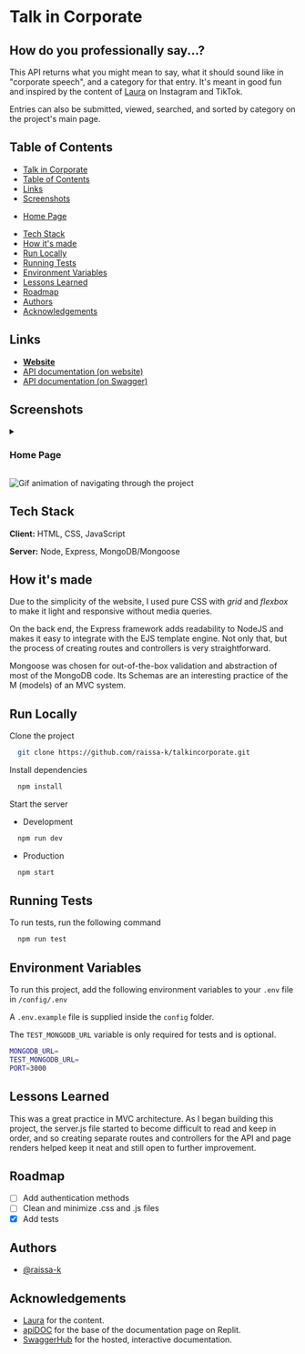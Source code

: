 # Talk in Corporate
## How do you professionally say...?

This API returns what you might mean to say, what it should sound like in "corporate speech", and a category for that entry. It's meant in good fun and inspired by the content of [Laura](https://www.instagram.com/loewhaley/) on Instagram and TikTok.

Entries can also be submitted, viewed, searched, and sorted by category on the project's main page.



## Table of Contents

* [Talk in Corporate](#talk-in-corporate)
* [Table of Contents](#table-of-contents)
* [Links](#links)
* [Screenshots](#screenshots)
+ [Home Page](#home-page)
* [Tech Stack](#tech-stack)
* [How it's made](#how-its-made)
* [Run Locally](#run-locally)
* [Running Tests](#running-tests)
* [Environment Variables](#environment-variables)
* [Lessons Learned](#lessons-learned)
* [Roadmap](#roadmap)
* [Authors](#authors)
* [Acknowledgements](#acknowledgements)

## Links

- [**Website**](https://talkincorporate.up.railway.app)
- [API documentation (on website)](https://talkincorporate.up.railway.app/doc)
- [API documentation (on Swagger)](https://app.swaggerhub.com/apis-docs/raissa-k/talk-in_corporate/1.0.0)

## Screenshots

<details><summary>

### Home Page

</summary>

![screenshot of the home page](https://user-images.githubusercontent.com/91985540/182052320-7383fd9f-567c-4eec-91ef-68ab8721812a.png)

</details>

![Gif animation of navigating through the project](https://user-images.githubusercontent.com/91985540/197550545-684bcd2a-7cf5-4895-96fe-761f44400db4.gif)

## Tech Stack

**Client:** HTML, CSS, JavaScript

**Server:** Node, Express, MongoDB/Mongoose

## How it's made

Due to the simplicity of the website, I used pure CSS with *grid* and *flexbox* to make it light and responsive without media queries.

On the back end, the Express framework adds readability to NodeJS and makes it easy to integrate with the EJS template engine. Not only that, but the process of creating routes and controllers is very straightforward.

Mongoose was chosen for out-of-the-box validation and abstraction of most of the MongoDB code. Its Schemas are an interesting practice of the M (models) of an MVC system.

## Run Locally

Clone the project

```bash
  git clone https://github.com/raissa-k/talkincorporate.git
```
Install dependencies

```bash
  npm install
```

Start the server

* Development
```bash
  npm run dev
```
* Production
```bash
  npm start
```
## Running Tests

To run tests, run the following command

```bash
  npm run test
```

## Environment Variables

To run this project, add the following environment variables to your `.env` file in `/config/.env`

A `.env.example` file is supplied inside the `config` folder.

The `TEST_MONGODB_URL` variable is only required for tests and is optional.

```bash
MONGODB_URL=
TEST_MONGODB_URL=
PORT=3000
```

## Lessons Learned

This was a great practice in MVC architecture. As I began building this project, the server.js file started to become difficult to read and keep in order, and so creating separate routes and controllers for the API and page renders helped keep it neat and still open to further improvement.

## Roadmap

- [ ]  Add authentication methods
- [ ]  Clean and minimize .css and .js files
- [x]  Add tests

## Authors

- [@raissa-k](https://www.github.com/raissa-k)

## Acknowledgements

- [Laura](https://www.instagram.com/loewhaley/) for the content.
- [apiDOC](https://apidocjs.com/) for the base of the documentation page on Replit.
- [SwaggerHub](https://swagger.io/tools/swaggerhub/) for the hosted, interactive documentation.
